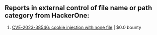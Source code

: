 ## Reports in external control of file name or path category from HackerOne:
1. [CVE-2023-38546: cookie injection with none file](https://hackerone.com/reports/2148242) | $0.0 bounty